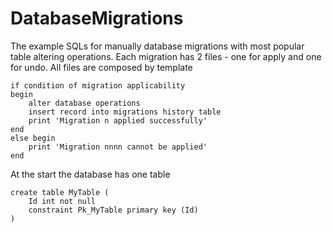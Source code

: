 # DatabaseMigrations
The example SQLs for manually database migrations with most popular table altering operations. Each migration has 2 files - one for apply and one for undo.
All files are composed by template
```
if condition of migration applicability
begin
    alter database operations
	insert record into migrations history table
    print 'Migration n applied successfully'
end
else begin
    print 'Migration nnnn cannot be applied'
end
```
At the start the database has one table
```
create table MyTable (
	Id int not null
	constraint Pk_MyTable primary key (Id)
)
```
